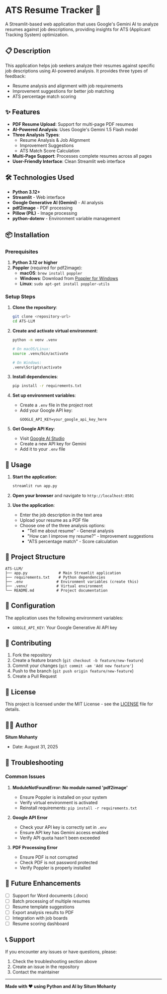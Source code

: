 # ATS Resume Tracker 🤖

A Streamlit-based web application that uses Google's Gemini AI to analyze resumes against job descriptions, providing insights for ATS (Applicant Tracking System) optimization.

## 📋 Description

This application helps job seekers analyze their resumes against specific job descriptions using AI-powered analysis. It provides three types of feedback:
- Resume analysis and alignment with job requirements
- Improvement suggestions for better job matching
- ATS percentage match scoring

## ✨ Features

- **PDF Resume Upload**: Support for multi-page PDF resumes
- **AI-Powered Analysis**: Uses Google's Gemini 1.5 Flash model
- **Three Analysis Types**:
  - Resume Analysis & Job Alignment
  - Improvement Suggestions
  - ATS Match Score Calculation
- **Multi-Page Support**: Processes complete resumes across all pages
- **User-Friendly Interface**: Clean Streamlit web interface

## 🛠️ Technologies Used

- **Python 3.12+**
- **Streamlit** - Web interface
- **Google Generative AI (Gemini)** - AI analysis
- **pdf2image** - PDF processing
- **Pillow (PIL)** - Image processing
- **python-dotenv** - Environment variable management

## 📦 Installation

### Prerequisites

1. **Python 3.12 or higher**
2. **Poppler** (required for pdf2image):
   - **macOS**: `brew install poppler`
   - **Windows**: Download from [Poppler for Windows](https://blog.alivate.com.au/poppler-windows/)
   - **Linux**: `sudo apt-get install poppler-utils`

### Setup Steps

1. **Clone the repository**:
   ```bash
   git clone <repository-url>
   cd ATS-LLM
   ```

2. **Create and activate virtual environment**:
   ```bash
   python -m venv .venv
   
   # On macOS/Linux:
   source .venv/bin/activate
   
   # On Windows:
   .venv\Scripts\activate
   ```

3. **Install dependencies**:
   ```bash
   pip install -r requirements.txt
   ```

4. **Set up environment variables**:
   - Create a `.env` file in the project root
   - Add your Google API key:
     ```
     GOOGLE_API_KEY=your_google_api_key_here
     ```

5. **Get Google API Key**:
   - Visit [Google AI Studio](https://makersuite.google.com/app/apikey)
   - Create a new API key for Gemini
   - Add it to your `.env` file

## 🚀 Usage

1. **Start the application**:
   ```bash
   streamlit run app.py
   ```

2. **Open your browser** and navigate to `http://localhost:8501`

3. **Use the application**:
   - Enter the job description in the text area
   - Upload your resume as a PDF file
   - Choose one of the three analysis options:
     - "Tell me about resume" - General analysis
     - "How can I improve my resume?" - Improvement suggestions
     - "ATS percentage match" - Score calculation

## 📁 Project Structure

```
ATS-LLM/
├── app.py              # Main Streamlit application
├── requirements.txt    # Python dependencies
├── .env               # Environment variables (create this)
├── .venv/             # Virtual environment
└── README.md          # Project documentation
```

## 🔧 Configuration

The application uses the following environment variables:

- `GOOGLE_API_KEY`: Your Google Generative AI API key

## 🤝 Contributing

1. Fork the repository
2. Create a feature branch (`git checkout -b feature/new-feature`)
3. Commit your changes (`git commit -am 'Add new feature'`)
4. Push to the branch (`git push origin feature/new-feature`)
5. Create a Pull Request

## 📄 License

This project is licensed under the MIT License - see the [LICENSE](LICENSE) file for details.

## 👨‍💻 Author

**Situm Mohanty**
- Date: August 31, 2025

## 🐛 Troubleshooting

### Common Issues

1. **ModuleNotFoundError: No module named 'pdf2image'**
   - Ensure Poppler is installed on your system
   - Verify virtual environment is activated
   - Reinstall requirements: `pip install -r requirements.txt`

2. **Google API Error**
   - Check your API key is correctly set in `.env`
   - Ensure API key has Gemini access enabled
   - Verify API quota hasn't been exceeded

3. **PDF Processing Error**
   - Ensure PDF is not corrupted
   - Check PDF is not password protected
   - Verify Poppler is properly installed

## 🔮 Future Enhancements

- [ ] Support for Word documents (.docx)
- [ ] Batch processing of multiple resumes
- [ ] Resume template suggestions
- [ ] Export analysis results to PDF
- [ ] Integration with job boards
- [ ] Resume scoring dashboard

## 📞 Support

If you encounter any issues or have questions, please:
1. Check the troubleshooting section above
2. Create an issue in the repository
3. Contact the maintainer

---

**Made with ❤️ using Python and AI by Situm Mohanty**
